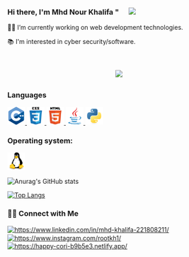 ### Hi there, I'm Mhd Nour Khalifa <img align='right' src="https://media.giphy.com/media/M9gbBd9nbDrOTu1Mqx/giphy.gif" width="230">"</a>

 👨‍💻 I’m currently working on web development technologies.
 
 📚 I'm interested in cyber security/software.
 
 <h1 align="center">
  <a href="https://git.io/typing-svg">
    <img src="https://readme-typing-svg.herokuapp.com/?lines=Hello,+There!+👋;This+is+Osman+DURDAĞ....;Nice+to+meet+you!&center=true&size=30">
  </a>
</h1>



<h3 align="left">Languages</h3>
<p align="left"> <a href="https://www.w3schools.com/cpp/" target="_blank" rel="noreferrer"> <img src="https://raw.githubusercontent.com/devicons/devicon/master/icons/cplusplus/cplusplus-original.svg" alt="cplusplus" width="40" height="40"/> </a> <a href="https://www.w3schools.com/css/" target="_blank" rel="noreferrer"> <img src="https://raw.githubusercontent.com/devicons/devicon/master/icons/css3/css3-original-wordmark.svg" alt="css3" width="40" height="40"/> </a> <a href="https://www.w3.org/html/" target="_blank" rel="noreferrer"> <img src="https://raw.githubusercontent.com/devicons/devicon/master/icons/html5/html5-original-wordmark.svg" alt="html5" width="40" height="40"/> </a> <a href="https://www.java.com" target="_blank" rel="noreferrer"> <img src="https://raw.githubusercontent.com/devicons/devicon/master/icons/java/java-original.svg" alt="java" width="40" height="40"/> </a> <a href="https://www.python.org" target="_blank" rel="noreferrer"> <img src="https://raw.githubusercontent.com/devicons/devicon/master/icons/python/python-original.svg" alt="python" width="40" height="40"/> </a> </p>


<h3 align="left">Operating system:</h3>
<p align="left"> <a href="https://www.linux.org/" target="_blank" rel="noreferrer"> <img src="https://raw.githubusercontent.com/devicons/devicon/master/icons/linux/linux-original.svg" alt="linux" width="40" height="40"/> </a> </p>



![Anurag's GitHub stats](https://github-readme-stats.vercel.app/api?username=rootkh&show_icons=true&theme=algolia )

[![Top Langs](https://github-readme-stats.vercel.app/api/top-langs/?username=rootkh&layout=tokyonight)](https://github.com/anuraghazra/github-readme-stats)












<h3 align="left">🤝🏻 Connect with Me</h3>
<p align="left">
<a href="https://linkedin.com/in/https://www.linkedin.com/in/mhd-khalifa-221808211/" target="blank"><img align="center" src="https://raw.githubusercontent.com/rahuldkjain/github-profile-readme-generator/master/src/images/icons/Social/linked-in-alt.svg" alt="https://www.linkedin.com/in/mhd-khalifa-221808211/" height="30" width="40" /></a>
<a href="https://instagram.com/https://www.instagram.com/rootkh1/" target="blank"><img align="center" src="https://raw.githubusercontent.com/rahuldkjain/github-profile-readme-generator/master/src/images/icons/Social/instagram.svg" alt="https://www.instagram.com/rootkh1/" height="30" width="40" /></a>
<a href="/https://happy-cori-b9b5e3.netlify.app/" target="blank"><img align="center" src="https://raw.githubusercontent.com/rahuldkjain/github-profile-readme-generator/master/src/images/icons/Social/rss.svg" alt="https://happy-cori-b9b5e3.netlify.app/" height="30" width="40" /></a>
</p>








 




